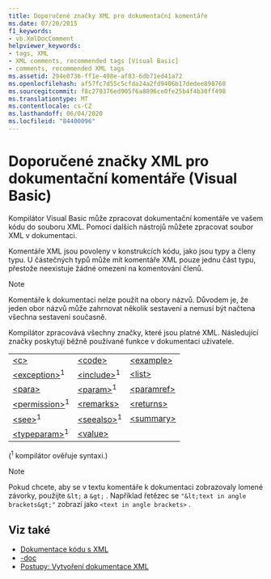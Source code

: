 ```yaml
---
title: Doporučené značky XML pro dokumentační komentáře
ms.date: 07/20/2015
f1_keywords:
- vb.XmlDocComment
helpviewer_keywords:
- tags, XML
- XML comments, recommended tags [Visual Basic]
- comments, recommended XML tags
ms.assetid: 294e0736-ff1e-498e-af83-6db71ed41a72
ms.openlocfilehash: af57fc7d55c5cfda24a2fd9406b17dedee898760
ms.sourcegitcommit: f8c270376ed905f6a8896ce0fe25b4f4b38ff498
ms.translationtype: MT
ms.contentlocale: cs-CZ
ms.lasthandoff: 06/04/2020
ms.locfileid: "84400096"
---
```

# <a name="recommended-xml-tags-for-documentation-comments-visual-basic"></a>Doporučené značky XML pro dokumentační komentáře (Visual Basic)
Kompilátor Visual Basic může zpracovat dokumentační komentáře ve vašem kódu do souboru XML. Pomocí dalších nástrojů můžete zpracovat soubor XML v dokumentaci.  
  
 Komentáře XML jsou povoleny v konstrukcích kódu, jako jsou typy a členy typu. U částečných typů může mít komentáře XML pouze jednu část typu, přestože neexistuje žádné omezení na komentování členů.  
  
> [!NOTE]
> Komentáře k dokumentaci nelze použít na obory názvů. Důvodem je, že jeden obor názvů může zahrnovat několik sestavení a nemusí být načtena všechna sestavení současně.  
  
 Kompilátor zpracovává všechny značky, které jsou platné XML. Následující značky poskytují běžně používané funkce v dokumentaci uživatele.  
  
||||  
|---|---|---|  
|[\<c>](c.md)|[\<code>](code.md)|[\<example>](example.md)|  
|[\<exception>](exception.md)<sup>1</sup>|[\<include>](include.md)<sup>1</sup>|[\<list>](list.md)|  
|[\<para>](para.md)|[\<param>](param.md)<sup>1</sup>|[\<paramref>](paramref.md)|  
|[\<permission>](permission.md)<sup>1</sup>|[\<remarks>](remarks.md)|[\<returns>](returns.md)|  
|[\<see>](see.md)<sup>1</sup>|[\<seealso>](seealso.md)<sup>1</sup>|[\<summary>](summary.md)|  
|[\<typeparam>](typeparam.md)<sup>1</sup>|[\<value>](value.md)||  
  
 (<sup>1</sup> kompilátor ověřuje syntaxi.)  
  
> [!NOTE]
> Pokud chcete, aby se v textu komentáře k dokumentaci zobrazovaly lomené závorky, použijte `&lt;` a `&gt;` . Například řetězec se `"&lt;text in angle brackets&gt;"` zobrazí jako `<text in angle brackets>` .  
  
## <a name="see-also"></a>Viz také

- [Dokumentace kódu s XML](../../programming-guide/program-structure/documenting-your-code-with-xml.md)
- [-doc](../../reference/command-line-compiler/doc.md)
- [Postupy: Vytvoření dokumentace XML](../../programming-guide/program-structure/how-to-create-xml-documentation.md)
